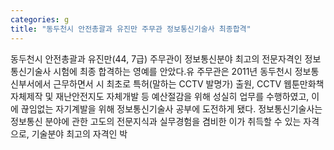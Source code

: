 ```yaml
---
categories: g
title: "동두천시 안전총괄과 유진만 주무관 정보통신기술사 최종합격"
---
```

동두천시 안전총괄과 유진만(44, 7급) 주무관이 정보통신분야 최고의 전문자격인 정보통신기술사 시험에 최종 합격하는 영예를 안았다.유 주무관은 2011년 동두천시 정보통신부서에서 근무하면서 시 최초로 특허(말하는 CCTV 발명가) 출원, CCTV 웹툰만화책 자체제작 및 재난안전지도 자체개발 등 예산절감을 위해 성실히 업무를 수행하였고, 이에 끊임없는 자기계발을 위해 정보통신기술사 공부에 도전하게 됐다. 정보통신기술사는 정보통신 분야에 관한 고도의 전문지식과 실무경험을 겸비한 이가 취득할 수 있는 자격으로, 기술분야 최고의 자격인 박